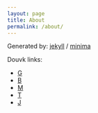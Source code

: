 ```yaml
---
layout: page
title: About
permalink: /about/
---
```


<!-- This is the base Jekyll theme. You can find out more info about customizing your Jekyll theme, as well as basic Jekyll usage documentation at [jekyllrb.com](https://jekyllrb.com/) -->


Generated by:
[jekyll](https://github.com/jekyll/jekyll) /
[minima](https://github.com/jekyll/minima)


Douvk links:
- [G](https://georgejkaye.com/)
- [B](https://brunorochapaiva.github.io/)
- [M](https://quiet.cafe/)
- [T](https://www.cs.bham.ac.uk/~txw467/)
- [J](https://jonfreer.co.uk/)
<!-- You can find the source code for Jekyll at GitHub:
[jekyll][jekyll-organization] /
[jekyll](https://github.com/jekyll/jekyll)


[jekyll-organization]: https://github.com/jekyll -->
